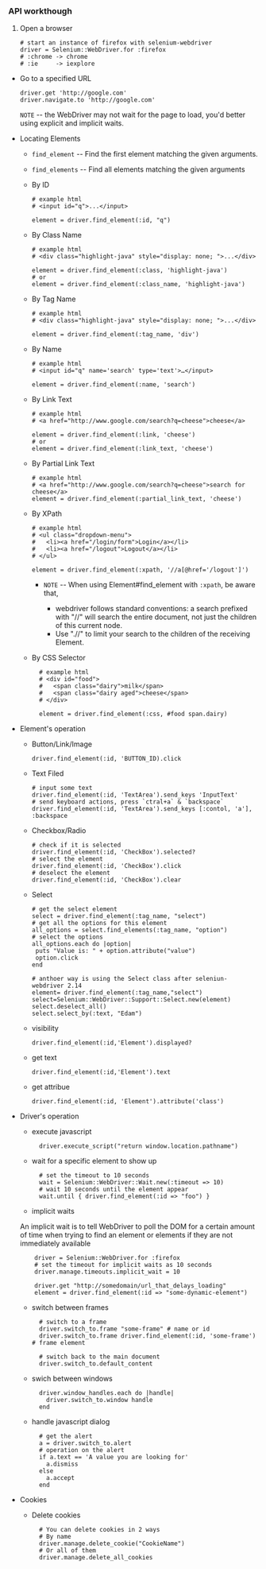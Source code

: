 ### API workthough

1.	Open a browser
	
		# start an instance of firefox with selenium-webdriver
		driver = Selenium::WebDriver.for :firefox
		# :chrome -> chrome
		# :ie     -> iexplore

*	Go to a specified URL

		driver.get 'http://google.com'
		driver.navigate.to 'http://google.com'
		
	`NOTE` -- the WebDriver may not wait for the page to load, you'd better using explicit and implicit waits.
	
*	Locating Elements

	*	`find_element` -- Find the first element matching the given arguments.
	
	*	`find_elements` -- Find all elements matching the given arguments

	*	By ID

			# example html
			# <input id="q">...</input>
				
			element = driver.find_element(:id, "q")
		
	*	By Class Name
	
			# example html
			# <div class="highlight-java" style="display: none; ">...</div>
			
			element = driver.find_element(:class, 'highlight-java')
			# or
			element = driver.find_element(:class_name, 'highlight-java')
		
	*	By Tag Name
			
			# example html
			# <div class="highlight-java" style="display: none; ">...</div>
			
			element = driver.find_element(:tag_name, 'div')
			
	*	By Name
			
			# example html
			# <input id="q" name='search' type='text'>…</input>
			
			element = driver.find_element(:name, 'search')
		

	*	By Link Text
			
			# example html
			# <a href="http://www.google.com/search?q=cheese">cheese</a>
			
			element = driver.find_element(:link, 'cheese')
			# or			
			element = driver.find_element(:link_text, 'cheese')

	*	By Partial Link Text
	
			# example html
			# <a href="http://www.google.com/search?q=cheese">search for cheese</a>			
			element = driver.find_element(:partial_link_text, 'cheese')	
	*	By XPath
	
			# example html
			# <ul class="dropdown-menu">
            #   <li><a href="/login/form">Login</a></li>
            #   <li><a href="/logout">Logout</a></li>
            # </ul>
  			
			element = driver.find_element(:xpath, '//a[@href='/logout']')
			
		*	`NOTE` -- When using Element#find_element with `:xpath`, be aware that,
	
			*	 webdriver follows standard conventions: a search prefixed with "//" will search the entire document, not just the children of this current node. 
			*	Use ".//" to limit your search to the children of the receiving Element.
			
	* By CSS Selector
	
			# example html
			# <div id="food">
			#   <span class="dairy">milk</span>
			#   <span class="dairy aged">cheese</span>
			# </div>
			
			element = driver.find_element(:css, #food span.dairy)
			
*	Element's operation

	*	Button/Link/Image
	
			driver.find_element(:id, 'BUTTON_ID).click
	
	*	Text Filed
	
			# input some text
			driver.find_element(:id, 'TextArea').send_keys 'InputText'
			# send keyboard actions, press `ctral+a` & `backspace`
			driver.find_element(:id, 'TextArea').send_keys [:contol, 'a'], :backspace

	*	Checkbox/Radio
	
			# check if it is selected
			driver.find_element(:id, 'CheckBox').selected?
			# select the element
			driver.find_element(:id, 'CheckBox').click
			# deselect the element
			driver.find_element(:id, 'CheckBox').clear
	
	*	Select
	
			# get the select element	
			select = driver.find_element(:tag_name, "select")
			# get all the options for this element
			all_options = select.find_elements(:tag_name, "option")
			# select the options
			all_options.each do |option|
			 puts "Value is: " + option.attribute("value")
			 option.click
			end
			
			# anthoer way is using the Select class after seleniun-webdriver 2.14		
			element= driver.find_element(:tag_name,"select")
			select=Selenium::WebDriver::Support::Select.new(element)
		    select.deselect_all()
		    select.select_by(:text, "Edam")

	*	visibility
			
			driver.find_element(:id,'Element').displayed?
			
	*	get text
				
			driver.find_element(:id,'Element').text
	
	*	get attribue
			
			driver.find_element(:id, 'Element').attribute('class')
			
*	Driver's operation

	* execute javascript

			driver.execute_script("return window.location.pathname")
			
	* wait for a specific element to show up
			
			# set the timeout to 10 seconds
			wait = Selenium::WebDriver::Wait.new(:timeout => 10)
			# wait 10 seconds until the element appear
			wait.until { driver.find_element(:id => "foo") }
	
	* implicit waits

	An implicit wait is to tell WebDriver to poll the DOM for a certain amount of time when trying to find an element or elements if they are not immediately available
	
			driver = Selenium::WebDriver.for :firefox
			# set the timeout for implicit waits as 10 seconds
			driver.manage.timeouts.implicit_wait = 10
			
			driver.get "http://somedomain/url_that_delays_loading"
			element = driver.find_element(:id => "some-dynamic-element")

	* switch between frames
	
			# switch to a frame
			driver.switch_to.frame "some-frame" # name or id
			driver.switch_to.frame driver.find_element(:id, 'some-frame') # frame element
			
			# switch back to the main document
			driver.switch_to.default_content
				
	* swich between windows
	
			driver.window_handles.each do |handle|
     		  driver.switch_to.window handle
			end
			
	* handle javascript dialog
		
			# get the alert
			a = driver.switch_to.alert
			# operation on the alert
			if a.text == 'A value you are looking for'
			  a.dismiss
			else
			  a.accept
			end

* Cookies
	
	* Delete cookies
	
			# You can delete cookies in 2 ways
			# By name
			driver.manage.delete_cookie("CookieName")
			# Or all of them
			driver.manage.delete_all_cookies
